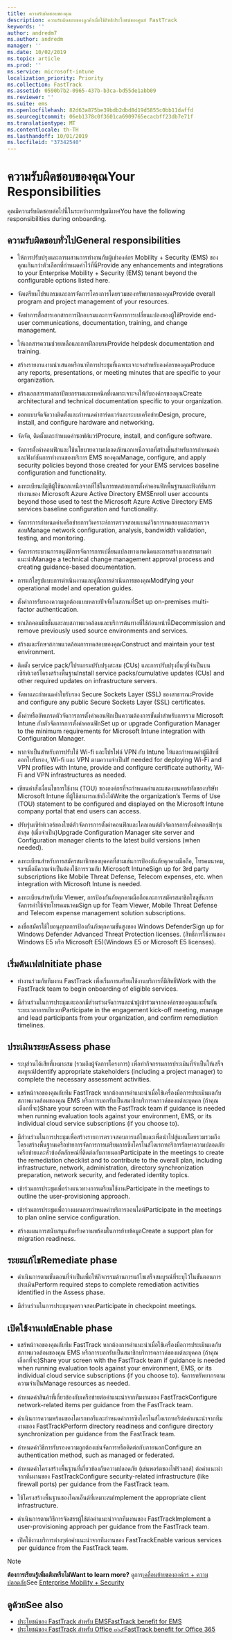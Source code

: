 ```yaml
---
title: ความรับผิดชอบของคุณ
description: ความรับผิดชอบของลูกค้าเมื่อใช้สิทธิประโยชน์ของศูนย์ FastTrack
keywords: ''
author: andredm7
ms.author: andredm
manager: ''
ms.date: 10/02/2019
ms.topic: article
ms.prod: ''
ms.service: microsoft-intune
localization_priority: Priority
ms.collection: FastTrack
ms.assetid: 0590b7b2-0965-437b-b3ca-bd55de1abb09
ms.reviewer: ''
ms.suite: ems
ms.openlocfilehash: 82d63a875be39bdb2dbd8d19d5855c0bb11daffd
ms.sourcegitcommit: 06eb1378c0f3601ca6909765ecacbff23db7e71f
ms.translationtype: MT
ms.contentlocale: th-TH
ms.lasthandoff: 10/01/2019
ms.locfileid: "37342540"
---
```

# <a name="your-responsibilities"></a><span data-ttu-id="04be3-103">ความรับผิดชอบของคุณ</span><span class="sxs-lookup"><span data-stu-id="04be3-103">Your Responsibilities</span></span>

<span data-ttu-id="04be3-104">คุณมีความรับผิดชอบต่อไปนี้ในระหว่างการปฐมนิเทศ</span><span class="sxs-lookup"><span data-stu-id="04be3-104">You have the following responsibilities during onboarding.</span></span>

## <a name="general-responsibilities"></a><span data-ttu-id="04be3-105">ความรับผิดชอบทั่วไป</span><span class="sxs-lookup"><span data-stu-id="04be3-105">General responsibilities</span></span>

-   <span data-ttu-id="04be3-106">ให้การปรับปรุงและการผสานการทำงานกับผู้เช่าองค์กร Mobility + Security (EMS) ของคุณเกินกว่าตัวเลือกที่กำหนดค่าไว้ที่นี่</span><span class="sxs-lookup"><span data-stu-id="04be3-106">Provide any enhancements and integrations to your Enterprise Mobility + Security (EMS) tenant beyond the configurable options listed here.</span></span>

-   <span data-ttu-id="04be3-107">จัดเตรียมโปรแกรมและการจัดการโครงการโดยรวมของทรัพยากรของคุณ</span><span class="sxs-lookup"><span data-stu-id="04be3-107">Provide overall program and project management of your resources.</span></span>

-   <span data-ttu-id="04be3-108">จัดทำการสื่อสารเอกสารการฝึกอบรมและการจัดการการเปลี่ยนแปลงของผู้ใช้</span><span class="sxs-lookup"><span data-stu-id="04be3-108">Provide end-user communications, documentation, training, and change management.</span></span>

-   <span data-ttu-id="04be3-109">ให้เอกสารความช่วยเหลือและการฝึกอบรม</span><span class="sxs-lookup"><span data-stu-id="04be3-109">Provide helpdesk documentation and training.</span></span>

-   <span data-ttu-id="04be3-110">สร้างรายงานงานนำเสนอหรือนาทีการประชุมที่เฉพาะเจาะจงสำหรับองค์กรของคุณ</span><span class="sxs-lookup"><span data-stu-id="04be3-110">Produce any reports, presentations, or meeting minutes that are specific to your organization.</span></span>

-   <span data-ttu-id="04be3-111">สร้างเอกสารทางสถาปัตยกรรมและเทคนิคที่เฉพาะเจาะจงให้กับองค์กรของคุณ</span><span class="sxs-lookup"><span data-stu-id="04be3-111">Create architectural and technical documentation specific to your organization.</span></span>

-   <span data-ttu-id="04be3-112">ออกแบบจัดจัดวางติดตั้งและกำหนดค่าฮาร์ดแวร์และระบบเครือข่าย</span><span class="sxs-lookup"><span data-stu-id="04be3-112">Design, procure, install, and configure hardware and networking.</span></span>

-   <span data-ttu-id="04be3-113">จัดจัด, ติดตั้งและกำหนดค่าซอฟต์แวร์</span><span class="sxs-lookup"><span data-stu-id="04be3-113">Procure, install, and configure software.</span></span>

-   <span data-ttu-id="04be3-114">จัดการตั้งค่าคอนฟิกและใช้นโยบายความปลอดภัยนอกเหนือจากที่สร้างขึ้นสำหรับการกำหนดค่าและฟังก์ชันการทำงานของบริการ EMS ของคุณ</span><span class="sxs-lookup"><span data-stu-id="04be3-114">Manage, configure, and apply security policies beyond those created for your EMS services baseline configuration and functionality.</span></span>

-   <span data-ttu-id="04be3-115">ลงทะเบียนบัญชีผู้ใช้นอกเหนือจากที่ใช้ในการทดสอบการตั้งค่าคอนฟิกพื้นฐานและฟังก์ชันการทำงานของ Microsoft Azure Active Directory EMS</span><span class="sxs-lookup"><span data-stu-id="04be3-115">Enroll user accounts beyond those used to test the Microsoft Azure Active Directory EMS services baseline configuration and functionality.</span></span>

-   <span data-ttu-id="04be3-116">จัดการการกำหนดค่าเครือข่ายการวิเคราะห์การตรวจสอบแบนด์วิธการทดสอบและการตรวจสอบ</span><span class="sxs-lookup"><span data-stu-id="04be3-116">Manage network configuration, analysis, bandwidth validation, testing, and monitoring.</span></span>

-   <span data-ttu-id="04be3-117">จัดการกระบวนการอนุมัติการจัดการการเปลี่ยนแปลงทางเทคนิคและการสร้างเอกสารตามคำแนะนำ</span><span class="sxs-lookup"><span data-stu-id="04be3-117">Manage a technical change management approval process and creating guidance-based documentation.</span></span>

-   <span data-ttu-id="04be3-118">การแก้ไขรูปแบบการดำเนินงานและคู่มือการดำเนินการของคุณ</span><span class="sxs-lookup"><span data-stu-id="04be3-118">Modifying your operational model and operation guides.</span></span>

-   <span data-ttu-id="04be3-119">ตั้งค่าการรับรองความถูกต้องแบบหลายปัจจัยในสถานที่</span><span class="sxs-lookup"><span data-stu-id="04be3-119">Set up on-premises multi-factor authentication.</span></span>

-   <span data-ttu-id="04be3-120">ยกเลิกคอมมิชชั่นและลบสภาพแวดล้อมและบริการต้นทางที่ใช้ก่อนหน้านี้</span><span class="sxs-lookup"><span data-stu-id="04be3-120">Decommission and remove previously used source environments and services.</span></span>

-   <span data-ttu-id="04be3-121">สร้างและรักษาสภาพแวดล้อมการทดสอบของคุณ</span><span class="sxs-lookup"><span data-stu-id="04be3-121">Construct and maintain your test environment.</span></span>

-   <span data-ttu-id="04be3-122">ติดตั้ง service pack/โปรแกรมปรับปรุงสะสม (CUs) และการปรับปรุงอื่นๆที่จำเป็นบนเซิร์ฟเวอร์โครงสร้างพื้นฐาน</span><span class="sxs-lookup"><span data-stu-id="04be3-122">Install service packs/cumulative updates (CUs) and other required updates on infrastructure servers.</span></span>

-   <span data-ttu-id="04be3-123">จัดหาและกำหนดค่าใบรับรอง Secure Sockets Layer (SSL) ของสาธารณะ</span><span class="sxs-lookup"><span data-stu-id="04be3-123">Provide and configure any public Secure Sockets Layer (SSL) certificates.</span></span>

-   <span data-ttu-id="04be3-124">ตั้งค่าหรืออัพเกรดตัวจัดการการตั้งค่าคอนฟิกเป็นความต้องการขั้นต่ำสำหรับการรวม Microsoft Intune กับตัวจัดการการตั้งค่าคอนฟิก</span><span class="sxs-lookup"><span data-stu-id="04be3-124">Set up or upgrade Configuration Manager to the minimum requirements for Microsoft Intune integration with Configuration Manager.</span></span>

-   <span data-ttu-id="04be3-125">หากจำเป็นสำหรับการปรับใช้ Wi-fi และโปรไฟล์ VPN กับ Intune ให้และกำหนดค่าผู้มีสิทธิ์ออกใบรับรอง, Wi-fi และ VPN ตามความจำเป็น</span><span class="sxs-lookup"><span data-stu-id="04be3-125">If needed for deploying Wi-Fi and VPN profiles with Intune, provide and configure certificate authority, Wi-Fi and VPN infrastructures as needed.</span></span>

-   <span data-ttu-id="04be3-126">เขียนคำสั่งเงื่อนไขการใช้งาน (TOU) ขององค์กรที่จะกำหนดค่าและแสดงบนพอร์ทัลของบริษัท Microsoft Intune ที่ผู้ใช้สามารถเข้าถึงได้</span><span class="sxs-lookup"><span data-stu-id="04be3-126">Write the organization’s Terms of Use (TOU) statement to be configured and displayed on the Microsoft Intune company portal that end users can access.</span></span>

-   <span data-ttu-id="04be3-127">ปรับรุ่นเซิร์ฟเวอร์ของไซต์ตัวจัดการการตั้งค่าคอนฟิกและไคลเอนต์ตัวจัดการการตั้งค่าคอนฟิกรุ่นล่าสุด (เมื่อจำเป็น)</span><span class="sxs-lookup"><span data-stu-id="04be3-127">Upgrade Configuration Manager site server and Configuration manager clients to the latest build versions (when needed).</span></span>

-   <span data-ttu-id="04be3-128">ลงทะเบียนสำหรับการสมัครสมาชิกของบุคคลที่สามเช่นการป้องกันภัยคุกคามมือถือ, โทรคมนาคม, ฯลฯเมื่อมีความจำเป็นต้องใช้การรวมกับ Microsoft Intune</span><span class="sxs-lookup"><span data-stu-id="04be3-128">Sign up for 3rd party subscriptions like Mobile Threat Defense, Telecom expenses, etc. when integration with Microsoft Intune is needed.</span></span>

-   <span data-ttu-id="04be3-129">ลงทะเบียนสำหรับทีม Viewer, การป้องกันภัยคุกคามมือถือและการสมัครสมาชิกโซลูชันการจัดการค่าใช้จ่ายโทรคมนาคม</span><span class="sxs-lookup"><span data-stu-id="04be3-129">Sign up for Team Viewer, Mobile Threat Defense and Telecom expense management solution subscriptions.</span></span>

-   <span data-ttu-id="04be3-130">ลงชื่อสมัครใช้ใบอนุญาตการป้องกันภัยคุกคามขั้นสูงของ Windows Defender</span><span class="sxs-lookup"><span data-stu-id="04be3-130">Sign up for Windows Defender Advanced Threat Protection licenses.</span></span> <span data-ttu-id="04be3-131">(สิทธิ์การใช้งานของ Windows E5 หรือ Microsoft E5)</span><span class="sxs-lookup"><span data-stu-id="04be3-131">(Windows E5 or Microsoft E5 licenses).</span></span>

## <a name="initiate-phase"></a><span data-ttu-id="04be3-132">เริ่มต้นเฟส</span><span class="sxs-lookup"><span data-stu-id="04be3-132">Initiate phase</span></span>

-   <span data-ttu-id="04be3-133">ทำงานร่วมกับทีมงาน FastTrack เพื่อเริ่มการเตรียมใช้งานบริการที่มีสิทธิ์</span><span class="sxs-lookup"><span data-stu-id="04be3-133">Work with the FastTrack team to begin onboarding of eligible services.</span></span>

-   <span data-ttu-id="04be3-134">มีส่วนร่วมในการประชุมเตะออกมีส่วนร่วมจัดการและนำผู้เข้าร่วมจากองค์กรของคุณและยืนยันระยะเวลาการเยียวยา</span><span class="sxs-lookup"><span data-stu-id="04be3-134">Participate in the engagement kick-off meeting, manage and lead participants from your organization, and confirm remediation timelines.</span></span>

## <a name="assess-phase"></a><span data-ttu-id="04be3-135">ประเมินระยะ</span><span class="sxs-lookup"><span data-stu-id="04be3-135">Assess phase</span></span>

-   <span data-ttu-id="04be3-136">ระบุส่วนได้เสียที่เหมาะสม (รวมถึงผู้จัดการโครงการ) เพื่อทำกิจกรรมการประเมินที่จำเป็นให้เสร็จสมบูรณ์</span><span class="sxs-lookup"><span data-stu-id="04be3-136">Identify appropriate stakeholders (including a project manager) to complete the necessary assessment activities.</span></span>

-   <span data-ttu-id="04be3-137">แชร์หน้าจอของคุณกับทีม FastTrack หากต้องการคำแนะนำเมื่อใช้เครื่องมือการประเมินผลกับสภาพแวดล้อมของคุณ EMS หรือการบอกรับเป็นสมาชิกบริการคลาวด์ของแต่ละบุคคล (ถ้าคุณเลือกที่จะ)</span><span class="sxs-lookup"><span data-stu-id="04be3-137">Share your screen with the FastTrack team if guidance is needed when running evaluation tools against your environment, EMS, or its individual cloud service subscriptions (if you choose to).</span></span>

-   <span data-ttu-id="04be3-138">มีส่วนร่วมในการประชุมเพื่อสร้างรายการตรวจสอบการแก้ไขและเพื่อนำไปสู่แผนโดยรวมรวมถึงโครงสร้างพื้นฐานเครือข่ายการจัดการการเตรียมการซิงโครไนส์ไดเรกทอรีการรักษาความปลอดภัยเครือข่ายและหัวข้ออัตลักษณ์ที่ติดต่อกับภายนอก</span><span class="sxs-lookup"><span data-stu-id="04be3-138">Participate in the meetings to create the remediation checklist and to contribute to the overall plan, including infrastructure, network, administration, directory synchronization preparation, network security, and federated identity topics.</span></span>

-   <span data-ttu-id="04be3-139">เข้าร่วมการประชุมเพื่อร่างแนวทางการเตรียมใช้งาน</span><span class="sxs-lookup"><span data-stu-id="04be3-139">Participate in the meetings to outline the user-provisioning approach.</span></span>

-   <span data-ttu-id="04be3-140">เข้าร่วมการประชุมเพื่อวางแผนการกำหนดค่าบริการออนไลน์</span><span class="sxs-lookup"><span data-stu-id="04be3-140">Participate in the meetings to plan online service configuration.</span></span>

-   <span data-ttu-id="04be3-141">สร้างแผนการสนับสนุนสำหรับความพร้อมในการย้ายข้อมูล</span><span class="sxs-lookup"><span data-stu-id="04be3-141">Create a support plan for migration readiness.</span></span>

## <a name="remediate-phase"></a><span data-ttu-id="04be3-142">ระยะแก้ไข</span><span class="sxs-lookup"><span data-stu-id="04be3-142">Remediate phase</span></span>

-   <span data-ttu-id="04be3-143">ดำเนินการตามขั้นตอนที่จำเป็นเพื่อให้กิจกรรมด้านการแก้ไขเสร็จสมบูรณ์ที่ระบุไว้ในขั้นตอนการประเมิน</span><span class="sxs-lookup"><span data-stu-id="04be3-143">Perform required steps to complete remediation activities identified in the Assess phase.</span></span>

-   <span data-ttu-id="04be3-144">มีส่วนร่วมในการประชุมจุดตรวจสอบ</span><span class="sxs-lookup"><span data-stu-id="04be3-144">Participate in checkpoint meetings.</span></span>

## <a name="enable-phase"></a><span data-ttu-id="04be3-145">เปิดใช้งานเฟส</span><span class="sxs-lookup"><span data-stu-id="04be3-145">Enable phase</span></span>

-   <span data-ttu-id="04be3-146">แชร์หน้าจอของคุณกับทีม FastTrack หากต้องการคำแนะนำเมื่อใช้เครื่องมือการประเมินผลกับสภาพแวดล้อมของคุณ EMS หรือการบอกรับเป็นสมาชิกบริการคลาวด์ของแต่ละบุคคล (ถ้าคุณเลือกที่จะ)</span><span class="sxs-lookup"><span data-stu-id="04be3-146">Share your screen with the FastTrack team if guidance is needed when running evaluation tools against your environment, EMS, or its individual cloud service subscriptions (if you choose to).</span></span> <span data-ttu-id="04be3-147">จัดการทรัพยากรตามความจำเป็น</span><span class="sxs-lookup"><span data-stu-id="04be3-147">Manage resources as needed.</span></span>

-   <span data-ttu-id="04be3-148">กำหนดค่าสินค้าที่เกี่ยวข้องกับเครือข่ายต่อคำแนะนำจากทีมงานของ FastTrack</span><span class="sxs-lookup"><span data-stu-id="04be3-148">Configure network-related items per guidance from the FastTrack team.</span></span>

-   <span data-ttu-id="04be3-149">ดำเนินการความพร้อมของไดเรกทอรีและกำหนดค่าการซิงโครไนส์ไดเรกทอรีต่อคำแนะนำจากทีมงานของ FastTrack</span><span class="sxs-lookup"><span data-stu-id="04be3-149">Perform directory readiness and configure directory synchronization per guidance from the FastTrack team.</span></span>

-   <span data-ttu-id="04be3-150">กำหนดค่าวิธีการรับรองความถูกต้องเช่นจัดการหรือติดต่อกับภายนอก</span><span class="sxs-lookup"><span data-stu-id="04be3-150">Configure an authentication method, such as managed or federated.</span></span> 

-   <span data-ttu-id="04be3-151">กำหนดค่าโครงสร้างพื้นฐานที่เกี่ยวข้องกับความปลอดภัย (เช่นพอร์ตของไฟร์วอลล์) ต่อคำแนะนำจากทีมงานของ FastTrack</span><span class="sxs-lookup"><span data-stu-id="04be3-151">Configure security-related infrastructure (like firewall ports) per guidance from the FastTrack team.</span></span>

-   <span data-ttu-id="04be3-152">ใช้โครงสร้างพื้นฐานของไคลเอ็นต์ที่เหมาะสม</span><span class="sxs-lookup"><span data-stu-id="04be3-152">Implement the appropriate client infrastructure.</span></span>

-   <span data-ttu-id="04be3-153">ดำเนินการตามวิธีการจัดสรรผู้ใช้ต่อคำแนะนำจากทีมงานของ FastTrack</span><span class="sxs-lookup"><span data-stu-id="04be3-153">Implement a user-provisioning approach per guidance from the FastTrack team.</span></span>

-   <span data-ttu-id="04be3-154">เปิดใช้งานบริการต่างๆต่อคำแนะนำจากทีมงานของ FastTrack</span><span class="sxs-lookup"><span data-stu-id="04be3-154">Enable various services per guidance from the FastTrack team.</span></span>

> [!NOTE]
> <span data-ttu-id="04be3-155">**ต้องการเรียนรู้เพิ่มเติมหรือไม่**</span><span class="sxs-lookup"><span data-stu-id="04be3-155">**Want to learn more?**</span></span> <span data-ttu-id="04be3-156">ดูการ[เคลื่อนย้ายขององค์กร + ความปลอดภัย](https://www.microsoft.com/en-us/cloud-platform/enterprise-mobility)</span><span class="sxs-lookup"><span data-stu-id="04be3-156">See [Enterprise Mobility + Security](https://www.microsoft.com/en-us/cloud-platform/enterprise-mobility)</span></span>

## <a name="see-also"></a><span data-ttu-id="04be3-157">ดูด้วย</span><span class="sxs-lookup"><span data-stu-id="04be3-157">See also</span></span>

- [<span data-ttu-id="04be3-158">ประโยชน์ของ FastTrack สำหรับ EMS</span><span class="sxs-lookup"><span data-stu-id="04be3-158">FastTrack benefit for EMS</span></span>](EMS-fasttrack-benefit-for-EMS.md)
- [<span data-ttu-id="04be3-159">ประโยชน์ของ FastTrack สำหรับ Office ๓๖๕</span><span class="sxs-lookup"><span data-stu-id="04be3-159">FastTrack benefit for Office 365</span></span>](O365-fasttrack-benefit-for-office-365.md)

